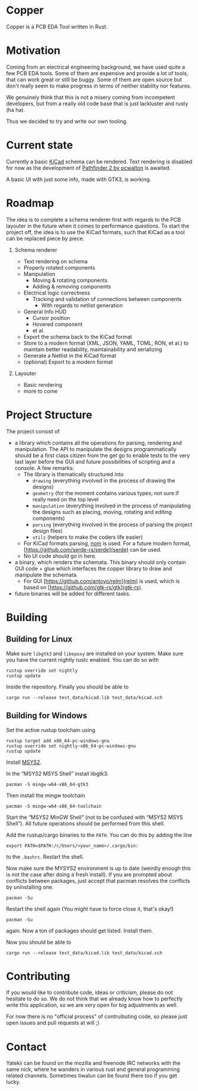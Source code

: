# Copper

Copper is a PCB EDA Tool written in Rust.

# Motivation

Coming from an electrical engineering background, we have used quite a few PCB EDA tools.
Some of them are expensive and provide a lot of tools, that can work great or still be buggy.
Some of them are open source but don't really seem to make progress in terms of neither stability nor features.

We genuinely think that this is not a misery coming from incompetent developers, but from a really old code base that is just lackluster and rusty (ha ha).

Thus we decided to try and write our own tooling.

# Current state

Currently a basic [KiCad](http://kicad-pcb.org/) schema can be rendered. Text rendering is disabled for now as the development of [Pathfinder 2 by pcwalton](https://github.com/pcwalton/pathfinder) is awaited.

A basic UI with just some info, made with GTK3, is working.

# Roadmap

The idea is to complete a schema renderer first with regards to the PCB layouter in the future when it comes to performance questions.
To start the project off, the idea is to use the KiCad formats, such that KiCad as a tool can be replaced piece by piece.

1. Schema renderer
    - Text rendering on schema
    - Properly rotated components
    - Manipulation
        - Moving & rotating components
        - Adding & removing components
    - Electrical logic correctness
        - Tracking and validation of connections between components
            - With regards to netlist generation
    - General Info HUD
        - Cursor position
        - Hovered component
        - et al.
    - Export the schema back to the KiCad format
    - Store to a modern format (XML, JSON, YAML, TOML, RON, et al.) to maintain better readability, maintainability and serializing
    - Generate a Netlist in the KiCad format
    - (optional) Export to a modern format

2. Layouter
    - Basic rendering
    - more to come

# Project Structure

The project consist of
    
- a library which contains all the operations for parsing, rendering and manipulation. The API to manipulate the designs programmatically should be a first class citizen from the get go to enable tests to the very last layer before the GUI and future possibilities of scripting and a console. A few remarks:
    - The library is thematically structured into
        - `drawing` (everything involved in the process of drawing the designs)
        - `geometry` (for the moment contains various types; not sure if really need on the top level
        - `manipulation` (everything involved in the process of manipulating the designs such as placing, moving, rotating and editing components)
        - `parsing` (everything involved in the process of parsing the project design files)
        - `utils` (helpers to make the coders life easier)
    - For KiCad formats parsing, [nom](https://github.com/Geal/nom) is used. For a future modern format, [https://github.com/serde-rs/serde](serde) can be used.
    - No UI code should go in here.
- a binary, which renders the schemata. This binary should only contain GUI code + glue which interfaces the copper library to draw and manipulate the schemata.
    - For GUI [https://github.com/antoyo/relm](relm) is used, which is based on [https://github.com/gtk-rs/gtk](gtk-rs).
- future binaries will be added for different tasks.

# Building

## Building for Linux

Make sure `libgtk3` and `libepoxy` are installed on your system.
Make sure you have the current nightly rustc enabled. You can do so with

```
rustup override set nightly
rustup update
```

Inside the repository.
Finally you should be able to

```
cargo run --release test_data/kicad.lib test_data/kicad.sch
```

## Building for Windows

Set the active rustup toolchain using

```
rustup target add x86_64-pc-windows-gnu
rustup override set nightly-x86_64-pc-windows-gnu
rustup update
```

Install [MSYS2](http://www.msys2.org/).

In the “MSYS2 MSYS Shell” install libgtk3.

```
pacman -S mingw-w64-x86_64-gtk3
```

Then install the mingw toolchain

```
pacman -S mingw-w64-x86_64-toolchain
```

Start the “MSYS2 MinGW Shell” (not to be confused with “MSYS2 MSYS Shell”).
All future operations should be performed from this shell.

Add the rustup/cargo binaries to the `PATH`.
You can do this by adding the line

```
export PATH=$PATH:/c/Users/<your_name>/.cargo/bin:
```

to the `.bashrc`.
Restart the shell.

Now make sure the MYSYS2 environment is up to date (weirdly enough this is not the case after doing a fresh install). If you are prompted about conflicts between packages, just accept that pacman resolves the conflicts by uninstalling one.

```
pacman -Su
```

Restart the shell again (You might have to force close it, that's okay!)

```
pacman -Su
```

again. Now a ton of packages should get listed. Install them.

Now you should be able to

```
cargo run --release test_data/kicad.lib test_data/kicad.sch
```

# Contributing

If you would like to contribute code, ideas or criticism, please do not hesitate to do so.
We do not think that we already know how to perfectly write this application, so we are very open for big adjustments as well.

For now there is no "official process" of contruibuting code, so please just open issues and pull requests at will ;)

# Contact

Yatekii can be found on the mozilla and freenode IRC networks with the same nick, where he wanders in various rust and general programming related channels.
Sometimes tiwalun can be found there too if you get lucky.